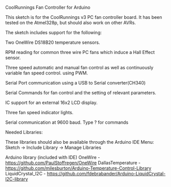 CoolRunnings Fan Controller for Arduino 


This sketch is for the CoolRunnings v3 PC fan controller board.  It has been tested on the Atmel328p, but should also work on other AVRs.

The sketch includes support for the following:

Two OneWire DS18B20 temperature sensors.

RPM reading for common three wire PC fans which induce a Hall Effect sensor.

Three speed automatic and manual fan control as well as continuously variable fan speed control. using PWM.

Serial Port communication using a USB to Serial converter(CH340)

Serial Commands for fan control and the setting of relevant parameters.

IC support for an external 16x2 LCD display.

Three fan speed indicator lights.

Serial communication at 9600 baud.
Type ? for commands

Needed Libraries:

These libraries should also be available through the Arduino IDE
Menu: Sketch -> Include Library -> Manage Libraries

Arduino library (included with IDE)
OneWire - https://github.com/PaulStoffregen/OneWire
DallasTemperature - https://github.com/milesburton/Arduino-Temperature-Control-Library
LiquidCrystal_I2C - https://github.com/fdebrabander/Arduino-LiquidCrystal-I2C-library
